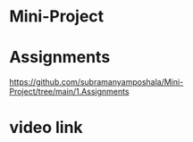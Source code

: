 # Mini-Project
# Assignments
https://github.com/subramanyamposhala/Mini-Project/tree/main/1.Assignments
# video link 
